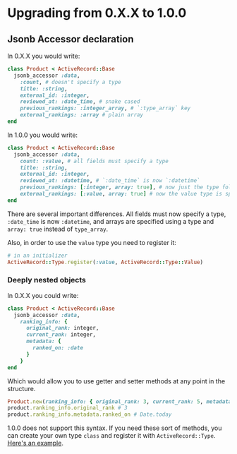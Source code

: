 # Upgrading from 0.X.X to 1.0.0

## Jsonb Accessor declaration

In 0.X.X you would write:

```ruby
class Product < ActiveRecord::Base
  jsonb_accessor :data,
    :count, # doesn't specify a type
    title: :string,
    external_id: :integer,
    reviewed_at: :date_time, # snake cased
    previous_rankings: :integer_array, # `:type_array` key
    external_rankings: :array # plain array
end
```

In 1.0.0 you would write:

```ruby
class Product < ActiveRecord::Base
  jsonb_accessor :data,
    count: :value, # all fields must specify a type
    title: :string,
    external_id: :integer,
    reviewed_at: :datetime, # `:date_time` is now `:datetime`
    previous_rankings: [:integer, array: true], # now just the type followed by `array: true`
    external_rankings: [:value, array: true] # now the value type is specified as well as `array: true`
end
```

There are several important differences. All fields must now specify a type, `:date_time` is now `:datetime`, and arrays are specified using a type and `array: true` instead of `type_array`.

Also, in order to use the `value` type you need to register it:

```ruby
# in an initializer
ActiveRecord::Type.register(:value, ActiveRecord::Type::Value)
```

### Deeply nested objects

In 0.X.X you could write:

```ruby
class Product < ActiveRecord::Base
  jsonb_accessor :data,
    ranking_info: {
      original_rank: integer,
      current_rank: integer,
      metadata: {
        ranked_on: :date
      }
    }
end
```

Which would allow you to use getter and setter methods at any point in the structure.

```ruby
Product.new(ranking_info: { original_rank: 3, current_rank: 5, metadata: { ranked_on: Date.today } })
product.ranking_info.original_rank # 3
product.ranking_info.metadata.ranked_on # Date.today
```

1.0.0 does not support this syntax. If you need these sort of methods, you can create your own type `class` and register it with `ActiveRecord::Type`. [Here's an example](http://api.rubyonrails.org/classes/ActiveRecord/Attributes/ClassMethods.html#method-i-attribute).
